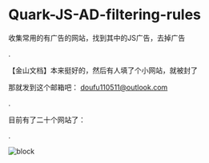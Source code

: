 # Quark-JS-AD-filtering-rules
收集常用的有广告的网站，找到其中的JS广告，去掉广告


.


【金山文档】本来挺好的，然后有人填了个小网站，就被封了


那就发到这个邮箱吧：    doufu110511@outlook.com


.


目前有了二十个网站了：

.


![block](https://user-images.githubusercontent.com/31699390/184626618-3cd53ef6-eb04-4f60-8127-a8439599cbc1.png)
